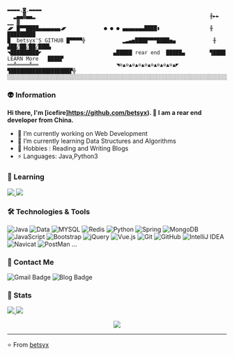 ```
▬▬▬▬.◙.▬▬▬▬
  ▂▄▄▓▄▄▂                                                        ╫►►        ▁▁ ▓
◢◤ █▀▀████▄▄▄▄▄▄▄◢◤            ● ● ● ▄▄▄▄▄▄▄████▮                ╫       █████████
█  betsyx'S GITHUB █▀▀▀▀╬            ▂▃▄▅████▀▀▀████▅▄            ╫    ▟██⍁██⍁██⍁███▙
◥█████████◤                       ▄█████ rear end  █████▄        ▜████ LEARN More   ████▛
══╩════╩══                         ◥⊙▲⊙▲⊙▲⊙▲⊙▲⊙▲⊙▲⊙▲⊙▲◤         ▜███████████████████▛╬
░░░░░░░░░░░░░░░░░░░░░░░░░░░░░░░░░░░░░░░░░░░░░░░░░░░░░░░░░░░░░░░░░░░░░░░░░░░░░░░░░░░░░░░░░░░
```

### 👽 Information
**Hi there, I'm [icefire]https://github.com/betsyx). 👋 I am a rear end developer from China.**

- 🔭 I’m currently working on Web Development
- 🌱 I’m currently learning Data Structures and Algorithms
- 💬 Hobbies : Reading and Writing Blogs
-  ⚡ Languages: Java,Python3

### 💯 Learning

<a href="https://github.com/betsyx/PersonalWebsite">
  <img src="https://github-readme-stats.vercel.app/api/pin/?username=betsyx&repo=PersonalWebsite&theme=onedark" />
</a>
<a href="https://github.com/betsyx/magicValine">
  <img src="https://github-readme-stats.vercel.app/api/pin/?username=betsyx&repo=magicValine&theme=onedark" />
</a>

### 🛠 Technologies & Tools

![Java](https://img.shields.io/badge/-Java-8c99a7?style=flat-square&logo=java)
![Data](https://img.shields.io/badge/-Data_Structures_Algorithms-1572B6?style=flat-square&logo=math)
![MYSQL](https://img.shields.io/badge/-MYSQL-4B4B4B?style=flat-square&logo=MYSQL)
![Redis](https://img.shields.io/badge/-Redis-FCA121?style=flat-square&logo=Redis)
![Python](https://img.shields.io/badge/-Python-F7B500?style=flat-square&logo=sketch&logo=Python)
![Spring](https://img.shields.io/badge/-Spring-47A248?style=flat-square&logo=Spring&logoColor=white)
![MongoDB](https://img.shields.io/badge/-MongoDB-47A248?style=flat-square&logo=mongodb&logoColor=white)
![JavaScript](https://img.shields.io/badge/-JavaScript-dcaf8c?style=flat-square&logo=Javascript)
![Bootstrap](https://img.shields.io/badge/-Bootstrap-563D7C?style=flat-square&logo=bootstrap)
![jQuery](https://img.shields.io/badge/-jQuery-0769AD?style=flat-square&logo=jQuery&logoColor=white)
![Vue.js](https://img.shields.io/badge/-Vuejs-4FC08D?style=flat-square&logo=vue.js&logoColor=white)
![Git](https://img.shields.io/badge/-Git-F05032?style=flat-square&logo=git&logoColor=white)
![GitHub](https://img.shields.io/badge/-GitHub-181717?style=flat-square&logo=github)
![IntelliJ IDEA](https://img.shields.io/badge/-IntelliJ_IDEA-007ACC?style=flat-square&logo=IntelliJ_IDEA&logoColor=white)
![Navicat](https://img.shields.io/badge/-Navicat-47A248?style=flat-square&logo=Navicat&logoColor=FF9800)
![PostMan](https://img.shields.io/badge/-PostMan-181717?style=flat-square&logo=PostMan)
...

### 💬 Contact Me 

![Gmail Badge](https://img.shields.io/badge/-icefirexg0517@gmail.com-c14438?style=flat-square&logo=Gmail&logoColor=white)
![Blog Badge](https://img.shields.io/badge/-今今今生-38a2e0?style=flat-square&logo=Google&logoColor=white)

### 🚦 Stats

<a href="https://github.com/betsyx/website">
  <img src="https://github-readme-stats.vercel.app/api?username=betsyx&include_all_commits=true&show_icons=true" />
</a>
<a href="https://github.com/betsyx/website">
  <img src="https://github-readme-stats.vercel.app/api/top-langs/?username=betsyx&layout=compact" />
</a>

<p align="center"> 
  <img src="https://profile-counter.glitch.me/betsyx/count.svg" />
</p>

---
⭐️ From [betsyx](https://github.com/betsyx)
